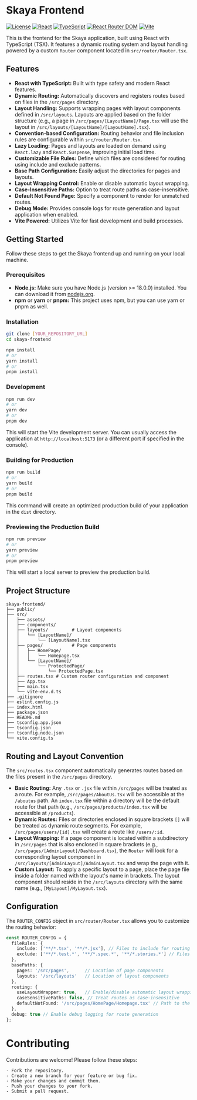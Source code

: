 # Skaya Frontend

[![License](https://img.shields.io/badge/License-MIT-yellow.svg)](https://opensource.org/licenses/MIT)
[![React](https://img.shields.io/badge/React-%5E19.0.0-blue.svg)](https://react.dev/)
[![TypeScript](https://img.shields.io/badge/TypeScript-%7E5.7.2-blueviolet.svg)](https://www.typescriptlang.org/)
[![React Router DOM](https://img.shields.io/badge/React_Router_DOM-%5E7.5.0-red.svg)](https://reactrouter.com/)
[![Vite](https://img.shields.io/badge/Vite-%5E6.2.0-3776AB.svg)](https://vitejs.dev/)

This is the frontend for the Skaya application, built using React with TypeScript (TSX). It features a dynamic routing system and layout handling powered by a custom `Router` component located in `src/router/Router.tsx`.

## Features

- **React with TypeScript:** Built with type safety and modern React features.
- **Dynamic Routing:** Automatically discovers and registers routes based on files in the `/src/pages` directory.
- **Layout Handling:** Supports wrapping pages with layout components defined in `/src/layouts`. Layouts are applied based on the folder structure (e.g., a page in `/src/pages/[LayoutName]/Page.tsx` will use the layout in `/src/layouts/[LayoutName]/[LayoutName].tsx`).
- **Convention-based Configuration:** Routing behavior and file inclusion rules are configurable within `src/router/Router.tsx`.
- **Lazy Loading:** Pages and layouts are loaded on demand using `React.lazy` and `React.Suspense`, improving initial load time.
- **Customizable File Rules:** Define which files are considered for routing using include and exclude patterns.
- **Base Path Configuration:** Easily adjust the directories for pages and layouts.
- **Layout Wrapping Control:** Enable or disable automatic layout wrapping.
- **Case-Insensitive Paths:** Option to treat route paths as case-insensitive.
- **Default Not Found Page:** Specify a component to render for unmatched routes.
- **Debug Mode:** Provides console logs for route generation and layout application when enabled.
- **Vite Powered:** Utilizes Vite for fast development and build processes.

## Getting Started

Follow these steps to get the Skaya frontend up and running on your local machine.

### Prerequisites

- **Node.js:** Make sure you have Node.js (version >= 18.0.0) installed. You can download it from [nodejs.org](https://nodejs.org/).
- **npm** or **yarn** or **pnpm:** This project uses npm, but you can use yarn or pnpm as well.

### Installation

```bash
git clone [YOUR_REPOSITORY_URL]
cd skaya-frontend
```

```bash
npm install
# or
yarn install
# or
pnpm install
```

### Development

```bash
npm run dev
# or
yarn dev
# or
pnpm dev
```

This will start the Vite development server. You can usually access the application at `http://localhost:5173` (or a different port if specified in the console).

### Building for Production

```bash
npm run build
# or
yarn build
# or
pnpm build
```

This command will create an optimized production build of your application in the `dist` directory.

### Previewing the Production Build

```bash
npm run preview
# or
yarn preview
# or
pnpm preview
```

This will start a local server to preview the production build.

## Project Structure
```
skaya-frontend/
├── public/
├── src/
│   ├── assets/
│   ├── components/
│   ├── layouts/         # Layout components
│   │   └── [LayoutName]/
│   │       └── [LayoutName].tsx
│   ├── pages/           # Page components
│   │   ├── HomePage/
│   │   │   └── Homepage.tsx
│   │   └── [LayoutName]/
│   │       └── ProtectedPage/
│   │           └── ProtectedPage.tsx
│   ├── routes.tsx # Custom router configuration and component
│   ├── App.tsx
│   ├── main.tsx
│   └── vite-env.d.ts
├── .gitignore
├── eslint.config.js
├── index.html
├── package.json
├── README.md
├── tsconfig.app.json
├── tsconfig.json
├── tsconfig.node.json
└── vite.config.ts
```

## Routing and Layout Convention

The `src/routes.tsx` component automatically generates routes based on the files present in the `/src/pages` directory.

- **Basic Routing:** Any `.tsx` or `.jsx` file within `/src/pages` will be treated as a route. For example, `/src/pages/AboutUs.tsx` will be accessible at the `/aboutus` path. An `index.tsx` file within a directory will be the default route for that path (e.g., `/src/pages/products/index.tsx` will be accessible at `/products`).
- **Dynamic Routes:** Files or directories enclosed in square brackets `[]` will be treated as dynamic route segments. For example, `/src/pages/users/[id].tsx` will create a route like `/users/:id`.
- **Layout Wrapping:** If a page component is located within a subdirectory in `/src/pages` that is also enclosed in square brackets (e.g., `/src/pages/[AdminLayout]/Dashboard.tsx`), the `Router` will look for a corresponding layout component in `/src/layouts/[AdminLayout]/AdminLayout.tsx` and wrap the page with it.
- **Custom Layout:** To apply a specific layout to a page, place the page file inside a folder named with the layout's name in brackets. The layout component should reside in the `/src/layouts` directory with the same name (e.g., `[MyLayout]/MyLayout.tsx`).

## Configuration

The `ROUTER_CONFIG` object in `src/router/Router.tsx` allows you to customize the routing behavior:

```typescript
const ROUTER_CONFIG = {
  fileRules: {
    include: ['**/*.tsx', '**/*.jsx'], // Files to include for routing
    exclude: ['**/*.test.*', '**/*.spec.*', '**/*.stories.*'] // Files to exclude
  },
  basePaths: {
    pages: '/src/pages',      // Location of page components
    layouts: '/src/layouts'   // Location of layout components
  },
  routing: {
    useLayoutWrapper: true,   // Enable/disable automatic layout wrapping
    caseSensitivePaths: false, // Treat routes as case-insensitive
    defaultNotFound: '/src/pages/HomePage/Homepage.tsx' // Path to the default 404 page
  },
  debug: true // Enable debug logging for route generation
};
```

# Contributing

Contributions are welcome! Please follow these steps:

    - Fork the repository.
    - Create a new branch for your feature or bug fix.
    - Make your changes and commit them.
    - Push your changes to your fork.
    - Submit a pull request.
